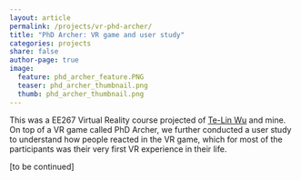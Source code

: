 ```yaml
---
layout: article
permalink: /projects/vr-phd-archer/
title: "PhD Archer: VR game and user study"
categories: projects
share: false
author-page: true
image:
  feature: phd_archer_feature.PNG
  teaser: phd_archer_thumbnail.png
  thumb: phd_archer_thumbnail.png
---
```


This was a EE267 Virtual Reality course projected of [Te-Lin Wu](https://www.linkedin.com/in/telinwu) and mine. On top of a VR game called PhD Archer, we further conducted a user study to understand how people reacted in the VR game, which for most of the participants was their very first VR experience in their life.

[to be continued] 
